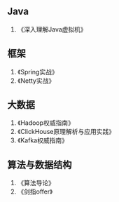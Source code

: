 ## Java

1. 《深入理解Java虚拟机》





## 框架

1. 《Spring实战》
2. 《Netty实战》



## 大数据

1. 《Hadoop权威指南》
2. 《ClickHouse原理解析与应用实践》
3. 《Kafka权威指南》



## 算法与数据结构

1. 《算法导论》
2. 《剑指offer》